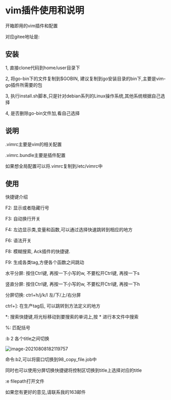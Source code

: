 # vim插件使用和说明

开箱即用的vim插件和配置

对应gitee地址是:

## 安装

1, 直接clone代码到home/user目录下

2, 将go-bin下的文件复制到$GOBIN, 建议复制到go安装目录的bin下,主要是vim-go插件所需要的包

3, 执行install.sh脚本,只是针对debian系列的Linux操作系统,其他系统根据自己选择

4, 是否删除go-bin文件加,看自己选择

## 说明

.vimrc主要是vim的相关配置

.vimrc.bundle主要是插件配置

如果想全局配置可以将.vimrc复制到/etc/vimrc中

## 使用

快捷键介绍

F2: 显示或者隐藏行号

F3: 自动换行开关

F4: 左边显示类,变量和函数,可以通过选择快速跳转到相应的地方

F6: 语法开关

F8: 模糊搜索, Ack插件的快捷键.

F9: 生成各类tag,方便各个函数之间跳动

水平分屏:  按住Ctrl键, 再按一下小写的w, 不要松开Ctrl键, 再按一下s

竖直分屏: 按住Ctrl键, 再按一下小写的w, 不要松开Ctrl键, 再按一下h

分屏切换: ctrl+h/j/k/l 左/下/上/右分屏

ctrl+]: 在生产tag后, 可以跳转到方法定义的地方

*: 搜索快捷键,将光标移动到要搜索的单词上,按 * 进行本文件中搜索

%: 匹配括号

:b 2   各个title之间切换

![image-20210808182119757](/home/legend/.config/Typora/typora-user-images/image-20210808182119757.png)

命令:b2,可以将窗口切换到98_copy_file.job中

同时也可以使用分屏切换快捷键将控制区切换到title上选择对应的title

:e filepath打开文件

如果您有更好的意见,请联系我的163邮件
